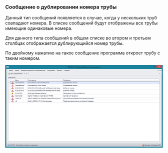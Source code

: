 ﻿
### Сообщение о дублировании номера трубы 


Данный тип сообщений появляется в случае, когда у нескольких труб совпадают номера. В списке сообщений будут отображены все трубы имеющие одинаковые номера. 

Для данного типа сообщений в общем списке во втором и третьем столбцах отображается дублирующийся номер трубы.

По двойному нажатию на такое сообщение программа откроет трубу с таким номером. 

![_notifications_form.png](_notifications_form.png "")

